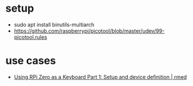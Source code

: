 # setup

- sudo apt install binutils-multiarch
- https://github.com/raspberrypi/picotool/blob/master/udev/99-picotool.rules

# use cases

- [Using RPi Zero as a Keyboard Part 1: Setup and device definition \| rmed](https://www.rmedgar.com/blog/using-rpi-zero-as-keyboard-setup-and-device-definition/)
